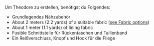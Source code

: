 Um Theodore zu erstellen, benötigst du Folgendes:

- Grundlegendes Nähzubehör
- About 2 meters (2.2 yards) of a suitable fabric ([see Fabric options](/docs/patterns/theo/fabric))
- About 1 meter (1.1 yards) of lining fabric
- Fusible Schnittstelle für Rückentaschen und Taillenband
- Ein Reißverschluss, Knopf und Hook für die Fliege
